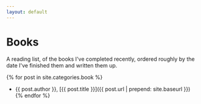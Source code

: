 ```yaml
---
layout: default
---
```


# Books

A reading list, of the books I've completed recently, ordered roughly by the date I've finished them and written them up.

{% for post in site.categories.book %}
* {{ post.author }}, [{{ post.title }}]({{ post.url | prepend: site.baseurl }})
{% endfor %}
